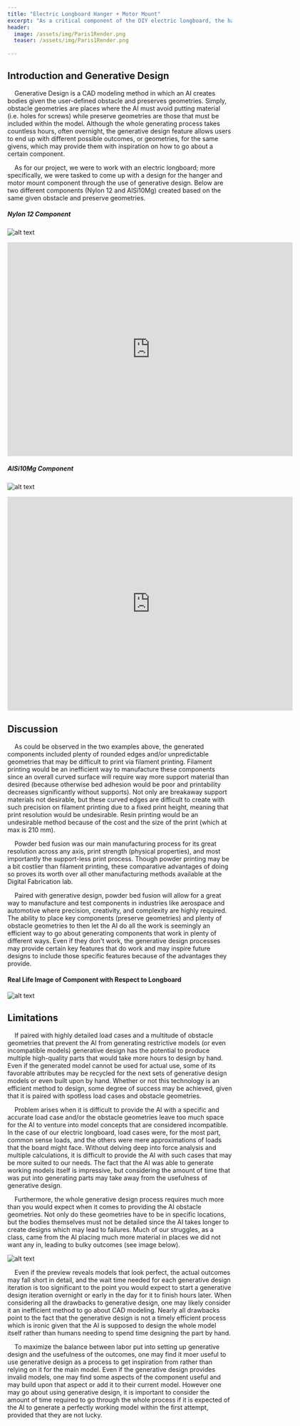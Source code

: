 ```yaml
---
title: "Electric Longboard Hanger + Motor Mount"
excerpt: "As a critical component of the DIY electric longboard, the hanger and motor mount was created mostly through the use of generative design, and it was created while keeping in mind the various forces that may destroy it."
header:
  image: /assets/img/Paris1Render.png
  teaser: /assets/img/Paris1Render.png
   
---
```

## Introduction and Generative Design
&nbsp;&nbsp;&nbsp;&nbsp;Generative Design is a CAD modeling method in which an AI creates bodies given the user-defined obstacle and preserves geometries. Simply, obstacle geometries are places where the AI must avoid putting material (i.e. holes for screws) while preserve geometries are those that must be included within the model. Although the whole generating process takes countless hours, often overnight, the generative design feature allows users to end up with different possible outcomes, or geometries, for the same givens, which may provide them with inspiration on how to go about a certain component. 

&nbsp;&nbsp;&nbsp;&nbsp;As for our project, we were to work with an electric longboard; more specifically, we were tasked to come up with a design for the hanger and motor mount component through the use of generative design. Below are two different components (Nylon 12 and AlSi10Mg) created based on the same given obstacle and preserve geometries. 

##### Nylon 12 Component

![alt text](https://ChanwooLe2.github.io/assets/img/Paris1Render.png "Paris 1")

<iframe src="https://vanderbilt643.autodesk360.com/shares/public/SH512d4QTec90decfa6e8d0b23bf95bdbd57?mode=embed" width="640" height="480" allowfullscreen="true" webkitallowfullscreen="true" mozallowfullscreen="true"  frameborder="0"></iframe>

##### AlSi10Mg Component

![alt text](https://ChanwooLe2.github.io/assets/img/Paris2Render.png "Paris 2")

<iframe src="https://vanderbilt643.autodesk360.com/shares/public/SH512d4QTec90decfa6e7609e01854733bbb?mode=embed" width="640" height="480" allowfullscreen="true" webkitallowfullscreen="true" mozallowfullscreen="true"  frameborder="0"></iframe>

## Discussion

&nbsp;&nbsp;&nbsp;&nbsp;As could be observed in the two examples above, the generated components included plenty of rounded edges and/or unpredictable geometries that may be difficult to print via filament printing. Filament printing would be an inefficient way to manufacture these components since an overall curved surface will require way more support material than desired (because otherwise bed adhesion would be poor and printability decreases significantly without supports). Not only are breakaway support materials not desirable, but these curved edges are difficult to create with such precision on filament printing due to a fixed print height, meaning that print resolution would be undesirable. Resin printing would be an undesirable method because of the cost and the size of the print (which at max is 210 mm). 

&nbsp;&nbsp;&nbsp;&nbsp;Powder bed fusion was our main manufacturing process for its great resolution across any axis, print strength (physical properties), and most importantly the support-less print process. Though powder printing may be a bit costlier than filament printing, these comparative advantages of doing so proves its worth over all other manufacturing methods available at the Digital Fabrication lab.

&nbsp;&nbsp;&nbsp;&nbsp;Paired with generative design, powder bed fusion will allow for a great way to manufacture and test components in industries like aerospace and automotive where precision, creativity, and complexity are highly required. The ability to place key components (preserve geometries) and plenty of obstacle geometries to then let the AI do all the work is seemingly an efficient way to go about generating components that work in plenty of different ways. Even if they don't work, the generative design processes may provide certain key features that do work and may inspire future designs to include those specific features because of the advantages they provide. 

#### Real Life Image of Component with Respect to Longboard

![alt text](https://ChanwooLe2.github.io/assets/img/20240424_165112.jpg "RealLife")

## Limitations

&nbsp;&nbsp;&nbsp;&nbsp;If paired with highly detailed load cases and a multitude of obstacle geometries that prevent the AI from generating restrictive models (or even incompatible models) generative design has the potential to produce multiple high-quality parts that would take more hours to design by hand. Even if the generated model cannot be used for actual use, some of its favorable attributes may be recycled for the next sets of generative design models or even built upon by hand. Whether or not this technology is an efficient method to design, some degree of success may be achieved, given that it is paired with spotless load cases and obstacle geometries.

&nbsp;&nbsp;&nbsp;&nbsp;Problem arises when it is difficult to provide the AI with a specific and accurate load case and/or the obstacle geometries leave too much space for the AI to venture into model concepts that are considered incompatible. In the case of our electric longboard, load cases were, for the most part, common sense loads, and the others were mere approximations of loads that the board might face. Without delving deep into force analysis and multiple calculations, it is difficult to provide the AI with such cases that may be more suited to our needs. The fact that the AI was able to generate working models itself is impressive, but considering the amount of time that was put into generating parts may take away from the usefulness of generative design. 

&nbsp;&nbsp;&nbsp;&nbsp;Furthermore, the whole generative design process requires much more than you would expect when it comes to providing the AI obstacle geometries. Not only do these geometries have to be in specific locations, but the bodies themselves must not be detailed since the AI takes longer to create designs which may lead to failures. Much of our struggles, as a class, came from the AI placing much more material in places we did not want any in, leading to bulky outcomes (see image below).

![alt text](https://ChanwooLe2.github.io/assets/img/Paris3Fail.png "Paris 3")

&nbsp;&nbsp;&nbsp;&nbsp;Even if the preview reveals models that look perfect, the actual outcomes may fall short in detail, and the wait time needed for each generative design iteration is too significant to the point you would expect to start a generative design iteration overnight or early in the day for it to finish hours later. When considering all the drawbacks to generative design, one may likely consider it an inefficient method to go about CAD modeling. Nearly all drawbacks point to the fact that the generative design is not a timely efficient process which is ironic given that the AI is supposed to design the whole model itself rather than humans needing to spend time designing the part by hand.

&nbsp;&nbsp;&nbsp;&nbsp;To maximize the balance between labor put into setting up generative design and the usefulness of the outcomes, one may find it moer useful to use generative design as a process to get inspiration from rather than relying on it for the main model. Even if the generative design provides invalid models, one may find some aspects of the component useful and may build upon that aspect or add it to their current model. However one may go about using generative design, it is important to consider the amount of time required to go through the whole process if it is expected of the AI to generate a perfectly working model within the first attempt, provided that they are not lucky.

